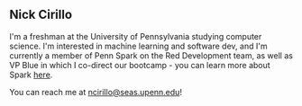 ## Nick Cirillo

I'm a freshman at the University of Pennsylvania studying computer science. I'm interested in machine learning and software dev, and I'm currently a member of Penn Spark on the Red Development team, as well as VP Blue in which I co-direct our bootcamp - you can learn more about Spark [here](https://pennspark.org/). 

You can reach me at [ncirillo@seas.upenn.edu](mailto:ncirillo@seas.upenn.edu)!

<!--
**nick-cirillo/nick-cirillo** is a ✨ _special_ ✨ repository because its `README.md` (this file) appears on your GitHub profile.

Here are some ideas to get you started:

- 🔭 I’m currently working on ...
- 🌱 I’m currently learning ...
- 👯 I’m looking to collaborate on ...
- 🤔 I’m looking for help with ...
- 💬 Ask me about ...
- 📫 How to reach me: ...
- 😄 Pronouns: ...
- ⚡ Fun fact: ...
-->
